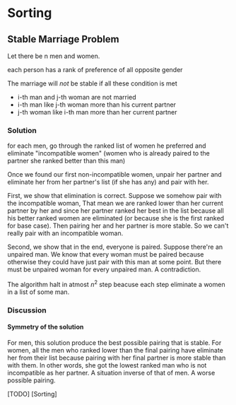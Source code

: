 # Sorting

## Stable Marriage Problem

Let there be n men and women.

each person has a rank of preference of all opposite gender

The marriage will *not* be stable if all these condition is met

- i-th man and j-th woman are not married
- i-th man like j-th woman more than his current partner
- j-th woman like i-th man more than her current partner

### Solution

for each men, go through the ranked list of women he preferred and eliminate
"incompatible women" (women who is already paired to the partner she ranked better than this man)

Once we found our first non-incompatible women, unpair her partner and eliminate her from her partner's list (if she has any) and pair with her.

First, we show that elimination is correct. Suppose we somehow pair with the incompatible woman,
That mean we are ranked lower than her current partner by her and since her partner ranked her best in the list
because all his better ranked women are eliminated (or because she is the first ranked for base case). Then pairing her and her partner
is more stable. So we can't really pair with an incompatible woman.

Second, we show that in the end, everyone is paired. Suppose there're an unpaired man. We know that every woman must be paired
because otherwise they could have just pair with this man at some point. But there must be unpaired woman for every unpaired man.
A contradiction.

The algorithm halt in atmost $n^2$ step beacuse each step eliminate a women in a list of some man.

### Discussion

#### Symmetry of the solution

For men, this solution produce the best possible pairing that is stable. 
For women, all the men who ranked lower than the final pairing have eliminate her from their list because pairing with her final partner is more stable than with them. In other words, she got the lowest ranked man who is not incompatible as her partner. A situation inverse of that of men. A worse possible pairing.


[TODO]
[Sorting]
